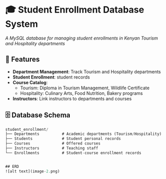# 🎓 Student Enrollment Database System

_A MySQL database for managing student enrollments in Kenyan Tourism and Hospitality departments_


## 🌟 Features
- **Department Management**: Track Tourism and Hospitality departments
- **Student Enrollment**:  student records
- **Course Catalog**: 
  - Tourism: Diploma in Tourism Management, Wildlife Certificate
  - Hospitality: Culinary Arts, Food Nutrition, Bakery programs
- **Instructors**: Link instructors to departments and courses

## 🗄️ Database Schema
```sql
student_enrollment/
├── Departments          # Academic departments (Tourism/Hospitality)
├── Students             # Student personal records
├── Courses              # Offered courses
├── Instructors          # Teaching staff
└── Enrollments          # Student-course enrollment records


## ERD
![alt text](image-2.png)